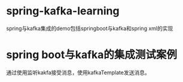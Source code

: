 # spring-kafka-learning
spring与kafka集成的demo包括springboot与kafka和spring xml的实现


# spring boot与kafka的集成测试案例
  通过使用监听kakfa接受消息，使用kafkaTemplate发送消息。
